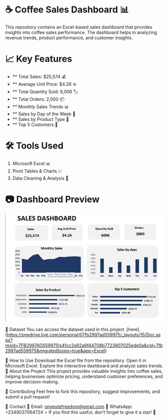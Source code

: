# ☕ Coffee Sales Dashboard 📊
This repository contains an Excel-based sales dashboard that provides insights into coffee sales performance. The dashboard helps in analyzing revenue trends, product performance, and customer insights.

# 📈 Key Features
- ** Total Sales: $25,574 💰
- ** Average Unit Price: $4.26 ☕
- ** Total Quantity Sold: 6,006 🏷️
- ** Total Orders: 2,000 📦
- ** Monthly Sales Trends 📊
- ** Sales by Day of the Week 📅
- ** Sales by Product Type 🏅
- ** Top 5 Customers 👥
# 🛠️ Tools Used
1. Microsoft Excel 📊
2. Pivot Tables & Charts 📈
3. Data Cleaning & Analysis 🧹
# 📷 Dashboard Preview
![Coffee Sales Dashboard](https://github.com/Freedom-Analytics/Coffee-sales-Analysis/blob/main/coffee%20Image.jpg)


📂 Dataset
You can access the dataset used in this project .[here].(https://onedrive.live.com/personal/07fb2997ad559975/_layouts/15/Doc.aspx?resid=7FB2997AD559975!s41cc2a92a6f44708b7723807025ede0a&cid=7fb2997ad559975&migratedtospo=true&app=Excel)

🚀 How to Use
Download the Excel file from the repository.
Open it in Microsoft Excel.
Explore the interactive dashboard and analyze sales trends.
📌 About the Project
This project provides valuable insights into coffee sales, helping businesses optimize pricing, understand customer preferences, and improve decision-making.

🤝 Contributing
Feel free to fork this repository, suggest improvements, and submit a pull request!

📩 Contact
📧 Email: onyeutefreedom@gmail.com
📱 WhatsApp: +2349037064724
⭐ If you find this useful, don’t forget to give it a star! 🌟
